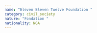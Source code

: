 ```yaml
---
name: "Eleven Eleven Twelve Foundation "
category: civil_society
nature: "Fondation "
nationality: NGA
---
```

    